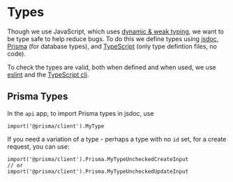 # Types

Though we use JavaScript, which uses [dynamic & weak typing](https://developer.mozilla.org/en-US/docs/Web/JavaScript/Data_structures#dynamic_and_weak_typing), we want to be type safe to help reduce bugs. To do this we define types using [jsdoc](https://jsdoc.app/), [Prisma](https://www.prisma.io/) (for database types), and [TypeScript](https://www.typescriptlang.org/) (only type defintion files, no code).

To check the types are valid, both when defined and when used, we use [eslint](https://eslint.org/) and the [TypeScript cli](https://www.typescriptlang.org/docs/handbook/compiler-options.html).

## Prisma Types

In the `api` app, to import Prisma types in jsdoc, use

```
import('@prisma/client').MyType
```

If you need a variation of a type - perhaps a type with no `id` set, for a create request, you can use:

```
import('@prisma/client').Prisma.MyTypeUncheckedCreateInput
// or
import('@prisma/client').Prisma.MyTypeUncheckedUpdateInput
```
